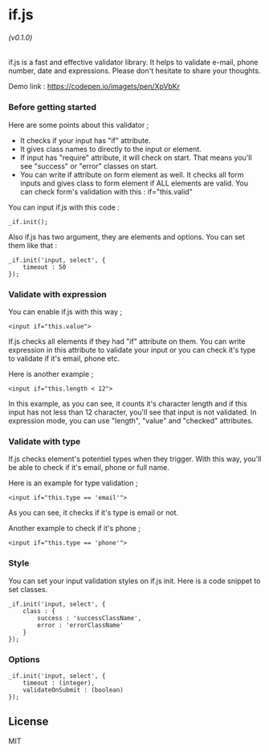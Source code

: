 # if.js
###### (v0.1.0)

if.js is a fast and effective validator library. It helps to validate e-mail, phone number, date and expressions. Please don't hesitate to share your thoughts.

Demo link : https://codepen.io/imagets/pen/XpVbKr

### Before getting started
Here are some points about this validator ;
- It checks if your input has "if" attribute.
- It gives class names to directly to the input or element.
- If input has "require" attribute, it will check on start. That means you'll see "success" or "error" classes on start.
- You can write if attribute on form element as well. It checks all form inputs and gives class to form element if ALL elements are valid. You can check form's validation with this : if="this.valid"

You can input if.js with this code :
```
_if.init();
```
Also if.js has two argument, they are elements and options. You can set them like that :
```
_if.init('input, select', {
    timeout : 50
});
```

### Validate with expression
You can enable if.js with this way ;
```
<input if="this.value">
```
If.js checks all elements if they had "if" attribute on them. You can write expression in this attribute to validate your input or you can check it's type to validate if it's email, phone etc.

Here is another example ;
```
<input if="this.length < 12">
```
In this example, as you can see, it counts it's character length and if this input has not less than 12 character, you'll see that input is not validated. In expression mode, you can use "length", "value" and "checked" attributes.
### Validate with type
If.js checks element's potentiel types when they trigger. With this way, you'll be able to check if it's email, phone or full name.

Here is an example for type validation ;
```
<input if="this.type == 'email'">
```
As you can see, it checks if it's type is email or not.

Another example to check if it's phone ;
```
<input if="this.type == 'phone'">
```

### Style

You can set your input validation styles on if.js init. Here is a code snippet to set classes.

```
_if.init('input, select', {
    class : {
		success : 'successClassName',
		error : 'errorClassName'
	}
});
```

### Options
```
_if.init('input, select', {
    timeout : (integer),
    validateOnSubmit : (boolean)
});
```

License
----

MIT
